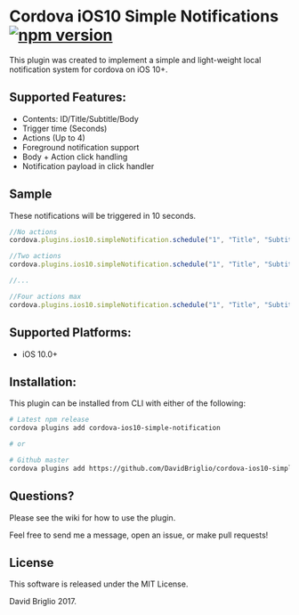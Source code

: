 # Cordova iOS10 Simple Notifications [![npm version](https://badge.fury.io/js/cordova-ios10-simple-notification.svg)](https://badge.fury.io/js/cordova-ios10-simple-notification)

This plugin was created to implement a simple and light-weight local notification system for cordova on iOS 10+.

## Supported Features:
- Contents: ID/Title/Subtitle/Body
- Trigger time (Seconds)
- Actions (Up to 4)
- Foreground notification support
- Body + Action click handling
- Notification payload in click handler

## Sample
These notifications will be triggered in 10 seconds.

```javascript
//No actions
cordova.plugins.ios10.simpleNotification.schedule("1", "Title", "Subtitle", "New Notification!", 10.0, "Payload");

//Two actions
cordova.plugins.ios10.simpleNotification.schedule("1", "Title", "Subtitle", "New Notification!", 10.0, "Payload", "Action 1", "Action 2");

//...

//Four actions max
cordova.plugins.ios10.simpleNotification.schedule("1", "Title", "Subtitle", "New Notification!", 10.0, "Payload", "Action 1", "Action 2", "Action 3", "Action 4");

```

## Supported Platforms:
- iOS 10.0+

## Installation:
This plugin can be installed from CLI with either of the following:

```bash
# Latest npm release
cordova plugins add cordova-ios10-simple-notification

# or

# Github master
cordova plugins add https://github.com/DavidBriglio/cordova-ios10-simple-notification
```

## Questions?
Please see the wiki for how to use the plugin.

Feel free to send me a message, open an issue, or make pull requests!

## License

This software is released under the MIT License.

David Briglio 2017.

